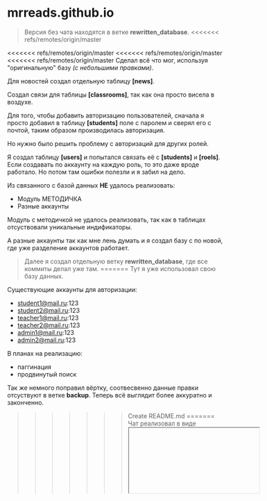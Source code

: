 # mrreads.github.io

> Версия без чата находятся в ветке **rewritten_database**.
<<<<<<< refs/remotes/origin/master

<<<<<<< refs/remotes/origin/master
<<<<<<< refs/remotes/origin/master
<<<<<<< refs/remotes/origin/master
Сделал всё что мог, используя "оригинальную" базу *(с небольшими правками)*.

Для новостей создал отдельную таблицу **[news]**.

Создал связи для таблицы **[classrooms]**, так как она просто висела в воздухе.

Для того, чтобы добавить авторизацию пользователей, сначала я просто добавил в таблицу **[students]** поле с паролем и сверял его с почтой, таким образом производилась авторизация.

Но нужно было решить проблему с авторизаций для других ролей.

Я создал таблицу **[users]** и попытался связать её с **[students]** и **[roels]**. Если создавать по аккаунту на каждую роль, то это даже вроде работало. Но потом там ошибки полезли и я забил на дело.

Из связанного с базой данных **НЕ** удалось реализовать:
* Модуль МЕТОДИЧКА
* Разные аккаунты

Модуль с методичкой не удалось реализовать, так как в таблицах отсуствовали уникальные индификаторы.

А разные аккаунты так как мне лень думать и я создал базу с по новой, где уже разделение аккаунтов работает.


> Далее я создал отдельную ветку **rewritten_database**, где все коммиты делал уже там.
=======
Тут я уже использовал свою базу данных.

Существующие аккаунты для авторизации:
- student1@mail.ru:123
- student2@mail.ru:123
- teacher1@mail.ru:123
- teacher2@mail.ru:123
- admin1@mail.ru:123
- admin2@mail.ru:123

В планах на реализацию:
- паггинация
- продвинутый поиск

Так же немного поправил вёртку, соотвесвенно данные правки отсуствуют в ветке **backup**.
Теперь всё выглядит более аккуратно и законченно.
>>>>>>> Create README.md
=======
Чат реализовал в виде <iframe>, так как при использовании **include** обновляется вся страница.
Пока что чат отображается на **странице пользователя** и **только у студента**.
>>>>>>> rewrite /w <iframe>, php SEND login, update DB
=======
Чат реализовал в виде **iframe**, так как при использовании **include** обновляется вся страница.
Пока что чат отображается на **странице пользователя** и **только у студента**.
>>>>>>> update readme.md
=======
>>>>>>> Update README.md
